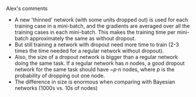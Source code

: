 Alex's comments
- A new 'thinned' network (with some units dropped out) is used for each training case in a mini-batch, and the gradients are averaged over all the training cases in each mini-batch. This makes the training time per mini-batch approximately the same as without dropout.
- But still training a network with dropout need more time to train (2-3 times the time needed for a regular network without dropout).
- Also, the size of a dropout network is bigger than a regular network doing the same task. If a regular network has *n* nodes, a good dropout network for the same task should have *~p·n* nodes, where *p* is the probability of dropping out one node.
- The difference in size is enormous when comparing with Bayesian networks (1000s vs. 10s of nodes)
